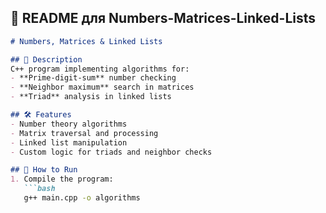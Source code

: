 ## 📄 README для **Numbers-Matrices-Linked-Lists**
```markdown
# Numbers, Matrices & Linked Lists

## 📌 Description
C++ program implementing algorithms for:
- **Prime-digit-sum** number checking
- **Neighbor maximum** search in matrices
- **Triad** analysis in linked lists

## 🛠 Features
- Number theory algorithms
- Matrix traversal and processing
- Linked list manipulation
- Custom logic for triads and neighbor checks

## 🚀 How to Run
1. Compile the program:
   ```bash
   g++ main.cpp -o algorithms
